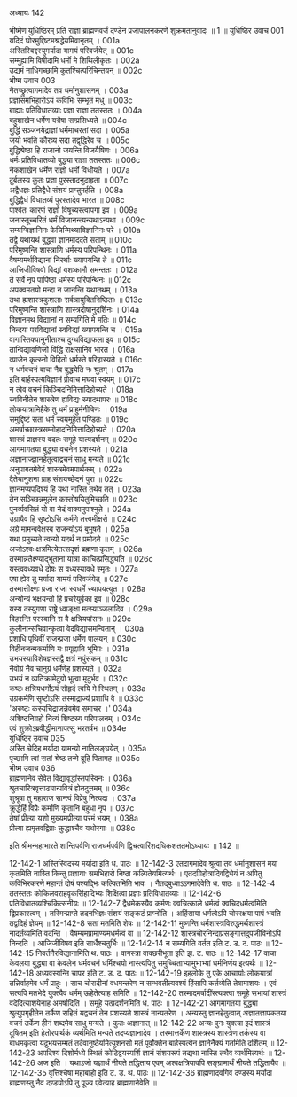 अध्यायः 142

भीष्मेण युधिष्ठिरम् प्रति राज्ञा ब्राह्मणवर्जं दण्डेन प्रजापालनकरणे शुक्रमतानुवादः ॥ 1 ॥
युधिष्ठिर उवाच 	001  
यदिदं घोरमुद्दिष्टमश्रद्धेयमिवानृतम् ।	001a  
अस्तिस्विद्दस्युमर्यादा यामयं परिवर्जयेत् ॥	001c  
सम्मुह्यामि विषीदामि धर्मो मे शिथिलीकृतः ।	002a  
उद्यमं नाधिगच्छामि कुतश्चित्परिचिन्तयन् ॥	002c  
भीष्म उवाच 	003  
नैतच्छ्रुत्वागमादेव तव धर्मानुशासनम् ।	003a  
प्रज्ञासमभिहारोऽयं कविभिः सम्भृतं मधु ॥	003c  
बाह्याः प्रतिविधातव्याः प्रज्ञा राज्ञा ततस्ततः ।	004a  
बहुशाखेन धर्मेण यत्रैषा सम्प्रसिध्यते ॥	004c  
बुद्धिं सञ्जनयेद्राज्ञां धर्ममाचरतां सदा ।	005a  
जयो भवति कौरव्य सदा तद्वृद्धिरेव च ॥	005c  
बुद्धिश्रेष्ठा हि राजानो जयन्ति विजयैषिणः ।	006a  
धर्मः प्रतिविधातव्यो बुद्ध्या राज्ञा ततस्ततः ॥	006c  
नैकशाखेन धर्मेण राज्ञो धर्मो विधीयते ।	007a  
दुर्बलस्य कुतः प्रज्ञा पुरस्तादनुदाहृता ॥	007c  
अद्वैधज्ञः प्रतिद्वैधे संशयं प्राप्तुमर्हति ।	008a  
बुद्धिद्वैधं विधातव्यं पुरस्तादेव भारत ॥	008c  
पार्श्वतः कारणं राज्ञो विषूच्यस्त्वापगा इव ।	009a  
जनास्तूच्चरितं धर्मं विजानन्त्यन्यथाऽन्यथा ॥	009c  
सम्यग्विज्ञानिनः केचिन्मिथ्याविज्ञानिनः परे ।	010a  
तद्वै यथायथं बुद्ध्वा ज्ञानमाददते सताम् ॥	010c  
परिमुष्णन्ति शास्त्राणि धर्मस्य परिपन्थिनः ।	011a  
वैषम्यमर्थविद्यानां निरर्थाः ख्यापयन्ति ते ॥	011c  
आजिजीविषवो विद्यां यशःकामौ समन्ततः ।	012a  
ते सर्वे नृप पापिष्ठा धर्मस्य परिपन्थिनः ॥	012c  
अपक्वमतयो मन्दा न जानन्ति यथातथम् ।	013a  
तथा ह्यशास्त्रकुशलाः सर्वत्रायुक्तिनिष्ठिताः ॥	013c  
परिमुष्णन्ति शास्त्राणि शास्त्रदोषानुदर्शिनः ।	014a  
विज्ञानमथ विद्यानां न सम्यगिति मे मतिः ॥	014c  
निन्दया परविद्यानां स्वविद्यां ख्यापयन्ति च ।	015a  
वागास्तिक्यानुनीताश्च दुग्धविद्याफला इव ॥	015c  
तान्विद्यावणिजो विद्धि राक्षसानिव भारत ।	016a  
व्याजेन कृत्स्नो विहितो धर्मस्ते परिहास्यते ॥	016c  
न धर्मवचनं वाचा नैव बुद्ध्येति नः श्रुतम् ।	017a  
इति बार्हस्पत्यविज्ञानं प्रोवाच मघवा स्वयम् ॥	017c  
न त्वेव वचनं किञ्चिदनिमित्तादिहोच्यते ।	018a  
स्वविनीतेन शास्त्रेण ह्यविद्यः स्यादथापरः ॥	018c  
लोकयात्रामिहैके तु धर्मं प्राहुर्मनीषिणः ।	019a  
समुद्दिष्टं सतां धर्मं स्वयमूहेत पण्डितः ॥	019c  
अमर्षाच्छास्त्रसम्मोहादनिमित्तादिहोच्यते ।	020a  
शास्त्रं प्राज्ञस्य वदतः समूहे यात्यदर्शनम् ॥	020c  
आगमागतया बुद्ध्या वचनेन प्रशस्यते ।	021a  
अज्ञानाज्ज्ञानहेतुत्वाद्वचनं साधु मन्यते ॥	021c  
अनुपागतमेवेदं शास्त्रमेवमपार्थकम् ।	022a  
दैतेयानुशना प्राह संशयच्छेदनं पुरा ॥	022c  
ज्ञानमप्यपदिश्यं हि यथा नास्ति तथैव तत् ।	023a  
तेन सञ्च्छिन्नमूलेन कस्तोषयितुमिच्छति ॥	023c  
पुनर्व्यवसितं यो वा नेदं वाक्यमुपाश्नुते ।	024a  
उग्रायैव हि सृष्टोऽसि कर्मणे तत्त्वमीक्षसे ॥	024c  
अग्रे मामन्ववेक्षस्व राजन्योऽयं बुभूषते ।	025a  
यथा प्रमुच्यते त्वन्यो यदर्थं न प्रमोदते ॥	025c  
अजोऽश्वः क्षत्रमित्येतत्सदृशं ब्रह्मणा कृतम् ।	026a  
तस्मान्नतैक्ष्ण्याद्भूतानां यात्रा काचित्प्रसिद्ध्यति ॥	026c  
यस्त्ववध्यवधे दोषः स वध्यस्यावधे स्मृतः ।	027a  
एषा ह्येव तु मर्यादा यामयं परिवर्जयेत् ॥	027c  
तस्मात्तीक्ष्णः प्रजा राजा स्वधर्मे स्थापयत्युत ।	028a  
अन्योन्यं भक्षयन्तो हि प्रचरेयुर्वृका इव ॥	028c  
यस्य दस्युगणा राष्ट्रे ध्वाङ्क्षा मत्स्याञ्जलादिव ।	029a  
विहरन्ति परस्वानि स वै क्षत्रियपांसनः ॥	029c  
कुलीनान्सचिवान्कृत्वा वेदविद्यासमन्वितान् ।	030a  
प्रशाधि पृथिवीं राजन्प्रजा धर्मेण पालयन् ॥	030c  
विहीनजन्मकर्माणि यः प्रगृह्णाति भूमिपः ।	031a  
उभयस्याविशेषज्ञस्तद्वै क्षत्रं नपुंसकम् ॥	031c  
नैवोग्रं नैव चानुग्रं धर्मेणेह प्रशस्यते ।	032a  
उभयं न व्यतिक्रामेदुग्रो भूत्वा मृदुर्भव ॥	032c  
कष्टः क्षत्रियधर्मोऽयं सौहृदं त्वयि मे स्थितम् ।	033a  
उग्रकर्मणि सृष्टोऽसि तस्माद्राज्यं प्रशाधि वै ॥	033c  
\'अरुष्टः कस्यचिद्राजन्नेवमेव समाचर ।\'	034a  
अशिष्टनिग्रहो नित्यं शिष्टस्य परिपालनम् ।	034c  
एवं शुक्रोऽब्रवीद्धीमानापत्सु भरतर्षभ ॥	034e  
युधिष्ठिर उवाच 	035  
अस्ति चेदिह मर्यादा यामन्यो नातिलङ्घयेत् ।	035a  
पृच्छामि त्वां सतां श्रेष्ठ तन्मे ब्रूहि पितामह ॥	035c  
भीष्म उवाच 	036  
ब्राह्मणानेव सेवेत विद्यावृद्धांस्तपस्विनः ।	036a  
श्रुतचारित्रवृत्ताढ्यान्पवित्रं ह्येतदुत्तमम् ॥	036c  
शुश्रूषा तु महाराज सान्त्वं विप्रेषु नित्यदा ।	037a  
क्रुद्धैर्हि विप्रैः कर्माणि कृतानि बहुधा नृप ॥	037c  
तेषां प्रीत्या यशो मुख्यमप्रीत्या परमं भयम् ।	038a  
प्रीत्या ह्यमृतवद्विप्राः क्रुद्धाश्चैव यथोरगाः ॥ 	038c  

इति श्रीमन्महाभारते शान्तिपर्वणि राजधर्मपर्वणि द्विचत्वारिंशदधिकशततमोऽध्यायः ॥ 142 ॥

12-142-1 अस्तिस्विदस्य मर्यादा इति ध. पाठः ॥ 12-142-3 एतदागमादेव श्रुत्वा तव धर्मानुशासनं मया कृतमिति नास्ति किन्तु प्रज्ञायाः समभिहारो निष्ठा कल्पितेयमित्यर्थः । एतदग्रिहोत्रादिवद्विधेयं न अपितु कविभिरकरणे महान्तं दोषं पश्यद्भिः कल्पितमिति भावः । नैतद्बुध्वाऽऽगमादेवेति ध. पाठः ॥ 12-142-4 ततस्ततः कोकिलवराहवृकसिंहादिभ्यः शिक्षित्वा प्रज्ञाः प्रतिविधातव्याः ॥ 12-142-6 प्रतिविधातव्यश्चिकित्सनीयः ॥ 12-142-7 द्वैधमेकस्यैव कर्मणः क्वचित्काले धर्मत्वं क्वचिदधर्मत्वमिति द्विप्रकारत्वम् । तस्मिन्प्राप्ते तदनभिज्ञः संशयं सङ्कटं प्राप्नोति । अहिंसाया धर्मत्वेऽपि चोररक्षया पापं भवति तद्वदिहं ज्ञेयम् ॥ 12-142-8 सतां मतमिति शेषः ॥ 12-142-11 मुष्णन्ति धर्मशास्त्रविरुद्धमर्थशास्त्रं नादर्तव्यमिति वदन्ति । वैषम्यमप्रामाण्यमधर्मत्वं वा ॥ 12-142-12 शास्त्रचोरनिन्दाप्रसङ्गात्तदुपजीविनोऽपि निन्दति । आजिजीविषव इति सार्धैश्चतुर्भिः ॥ 12-142-14 न सम्यगिति वर्तत इति ट. ड. द. पाठः ॥ 12-142-15 निवर्तनैरविद्यानामिति थ. पाठः । वागस्त्रा वाक्छरीभूता इति झ. ट. पाठः ॥ 12-142-17 वाचा केवलया बुद्ध्या वा केवलेन धर्मवचनं धर्मिश्चयो नास्त्यपितु समुच्चिताभ्यामुभाभ्यां धर्मनिर्णय इत्यर्थः ॥ 12-142-18 अध्यवस्यन्ति चापर इति ट. ड. द. पाठः ॥ 12-142-19 इहलोके तु एके आचार्याः लोकयात्रां तन्निर्वाहमेव धर्मं प्राहुः । साच चोरादीनां वधमन्तरेण न सम्भवतीत्यवश्यं हिंसापि कर्तव्येति तेषामाशयः । एवं सत्यपि मतभेदे युक्त्यैव धर्मम् ऊहेतेत्याह समिति ॥ 12-142-20 तस्मादमर्षादींस्त्यक्त्वा समूहे सभायां शास्त्रं वदेदित्याशयेनाह अमर्षादिति । समूहे यत्प्रदर्शनमिति ध. पाठः ॥ 12-142-21 आगमागतया बुद्ध्या श्रुत्युपगृहीतेन तर्केण सहितं यद्वचनं तेन प्रशस्यते शास्त्रं नान्यतरेण । अन्यस्तु ज्ञानहेतुत्वात् अज्ञातज्ञापकतया वचनं तर्केण हीनं शब्दमेव साधु मन्यते । कुतः अज्ञानात् ॥ 12-142-22 अन्यः पुनः युक्त्या इदं शास्त्रं दूषितम् इति हेतोरपार्थकं व्यर्थमिति मन्यते तदप्यज्ञानादेव । तस्मात्तर्केण शास्त्रस्य शास्त्रेण तर्कस्य वा बाधमकृत्वा यदुभयसम्मतं तदेवानुष्ठेयमित्युशनसो मतं पूर्वोक्तेन बार्हस्पत्येन ज्ञानेनैक्यं गतमिति दर्शितम् ॥ 12-142-23 अपदिश्यं दिशोर्मध्ये स्थितं कोटिद्वयस्पर्शि ज्ञानं संशयरूपं तद्यथा नास्ति तथैव व्यर्थमित्यर्थः ॥ 12-142-26 अज इति । यथाऽजो यज्ञार्थं नीयते तद्धिताय एवम् अश्वक्षत्रियावपि सङ्ग्रामार्थं नीयते तद्धितायैव ॥ 12-142-35 वृत्तिश्चैषा महाबाहो इति ट. ड. थ. पाठः ॥ 12-142-36 ब्राह्मणादर्वागेव दण्डस्य मर्यादा ब्राह्मणस्तु नैव दण्ड्योऽपि तु पूज्य एवेत्याह ब्राह्मणानेवेति ॥
